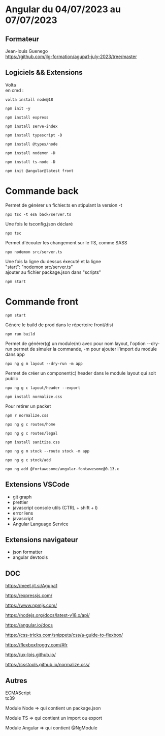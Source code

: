 # Angular du 04/07/2023 au 07/07/2023

## Formateur

Jean-louis Guenego\
https://github.com/jlg-formation/agupa1-july-2023/tree/master

## Logiciels && Extensions

Volta\
en cmd :

```
volta install node@18
```

```
npm init -y
```

```
npm install express
```

```
npm install serve-index
```

```
npm install typescript -D
```

```
npm install @types/node
```

```
npm install nodemon -D
```

```
npm install ts-node -D
```

```
npm init @angular@latest front
```

# Commande back

Permet de générer un fichier.ts en stipulant la version -t

```
npx tsc -t es6 back/server.ts
```

Une fois le tsconfig.json déclaré

```
npx tsc
```

Permet d'écouter les changement sur le TS, comme SASS

```
npx nodemon src/server.ts
```

Une fois la ligne du dessus éxecuté et la ligne\
"start": "nodemon src/server.ts"\
ajouter au fichier package.json dans "scripts"

```
npm start
```

# Commande front

```
npm start
```

Génère le build de prod dans le répertoire front/dist

```
npm run build
```

Permet de générer(g) un module(m) avec pour nom layout, l'option --dry-run permet de simuler la commande, -m pour ajouter l'import du module dans app

```
npx ng g m layout --dry-run -m app
```

Permet de créer un component(c) header dans le module layout qui soit public

```
npx ng g c layout/header --export
```

```
npm install normalize.css
```

Pour retirer un packet

```
npm r normalize.css
```

```
npx ng g c routes/home
```

```
npx ng g c routes/legal
```

```
npm install sanitize.css
```

```
npx ng g m stock --route stock -m app
```

```
npx ng g c stock/add
```

```
npx ng add @fortawesome/angular-fontawesome@0.13.x
```

## Extensions VSCode

- git graph
- prettier
- javascript console utils (CTRL + shift + l)
- error lens
- javascript
- Angular Language Service

## Extensions navigateur

- json formatter
- angular devtools

## DOC

https://meet.jit.si/Agupa1

https://expressjs.com/

https://www.npmjs.com/

https://nodejs.org/docs/latest-v18.x/api/

https://angular.io/docs

https://css-tricks.com/snippets/css/a-guide-to-flexbox/

https://flexboxfroggy.com/#fr

https://ux-lois.github.io/

https://csstools.github.io/normalize.css/

## Autres

ECMAScript\
tc39

Module Node => qui contient un package.json

Module TS => qui contient un import ou export

Module Angular => qui contient @NgModule
